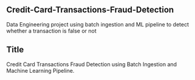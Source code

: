 ## Credit-Card-Transactions-Fraud-Detection
Data Engineering project using batch ingestion and ML pipeline to detect whether a transaction is false or not 

## Title
Credit Card Transactions Fraud Detection using Batch Ingestion and Machine Learning Pipeline.
